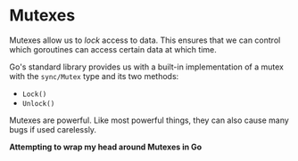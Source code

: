 # Mutexes
Mutexes allow us to *lock* access to data. This ensures that we can control which goroutines can access certain data at which time.

Go's standard library provides us with a built-in implementation of a mutex with the `sync/Mutex` type and its two methods:

- `Lock()`
- `Unlock()`

Mutexes are powerful. Like most powerful things, they can also cause many bugs if used carelessly.

**Attempting to wrap my head around Mutexes in Go**

